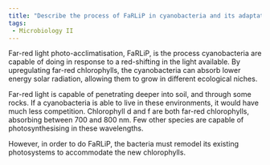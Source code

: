 ```yaml
---
title: "Describe the process of FaRLiP in cyanobacteria and its adaptation to far-red light. How does the synthesis of chlorophyll d and f in response to far-red light enhance the organism's competitiveness? "
tags:
 - Microbiology II
---
```

Far-red light photo-acclimatisation, FaRLiP, is the process cyanobacteria are capable of doing in response to a red-shifting in the light available. By upregulating far-red chlorophylls, the cyanobacteria can absorb lower energy solar radiation, allowing them to grow in different ecological niches.  

Far-red light is capable of penetrating deeper into soil, and through some rocks. If a cyanobacteria is able to live in these environments, it would have much less competition. Chlorophyll d and f are both far-red chlorophylls, absorbing between 700 and 800 nm. Few other species are capable of photosynthesising in these wavelengths.  

However, in order to do FaRLiP, the bacteria must remodel its existing photosystems to accommodate the new chlorophylls.  
